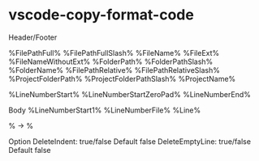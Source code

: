 # vscode-copy-format-code

Header/Footer

  %FilePathFull%
  %FilePathFullSlash%
  %FileName%
  %FileExt%
  %FileNameWithoutExt%
  %FolderPath%
  %FolderPathSlash%
  %FolderName%
  %FilePathRelative%
  %FilePathRelativeSlash%
  %ProjectFolderPath%
  %ProjectFolderPathSlash%
  %ProjectName%

  %LineNumberStart%
  %LineNumberStartZeroPad%
  %LineNumberEnd%

Body
  %LineNumberStart1%
  %LineNumberFile%
  %Line%

\% -> %

Option
  DeleteIndent: true/false    Default false
  DeleteEmptyLine: true/false Default false


